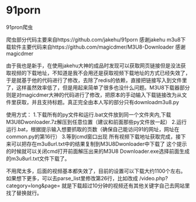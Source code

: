 # 91porn
91pron爬虫


爬虫部分代码主要来自https://github.com/jakehu/91porn 感谢jakehu
m3u8下载软件主要代码来自https://github.com/magicdmer/M3U8-Downloader 感谢magicdmer

由于我也是新手，在使用jakehu大神的成品时发现可以获取网页链接但是没法获取视频的下载地址，不知道是我不会用还是获取视频下载地址的方式已经失效了，于是就基于他的代码进行了修改，去除了redis的依赖，直接把链接写入到文件里了，这样虽然效率低了，但是用起来简单了很多也没什么问题。M3U8下载器部分则是对magicdmer大神的代码进行了修改，把原本的手动输入下载链接改为从文件里获取，并且支持标题。真正完全由本人写的部分只有downloadm3u8.py

使用方式：
1.下载所有的py文件和运行.bat文件放到同一个文件夹内,下载M3U8Dwonloader.7z解压到任意位置（建议和前面那些py文件放一起）
2.运行 运行.bat，根据提示输入想要抓取的页数（确保自己能访问91的网址，网址在common.py的第16行）
3.等到cmd窗口出现      所有视频下载地址获取完成，接下来可以把存在m3u8url.txt中的结果复制到M3U8Dwonloader中下载了       这个提示的时候就可以关闭cmd打开前面解压出来的M3U8 Downloader.exe选择前面生成的m3u8url.txt文件下载了。


不用爬太多，后面的视频基本都失效了，目前的设置可以下载大约1100个左右。如果想下更多，可以去parse_list里修改第26行，比如改成 /video.php?category=long&page= 就是下载超过10分钟的视频还有其他关键字自己去网站里找了替换就行。
